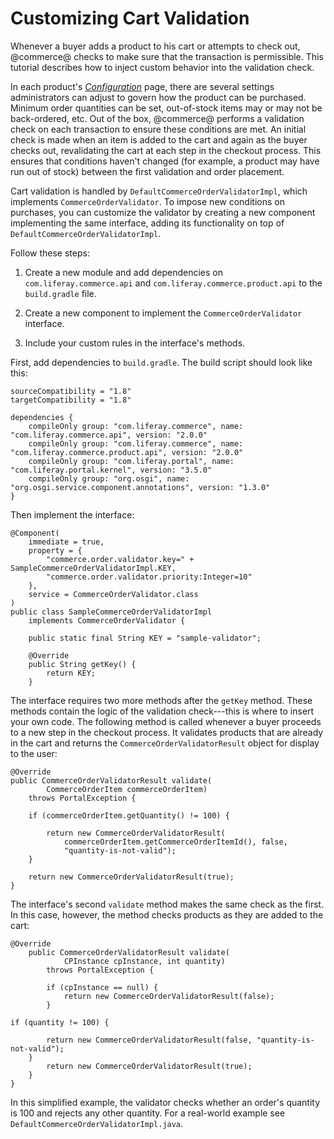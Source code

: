 # Customizing Cart Validation[](id=customizing-cart-validation)

Whenever a buyer adds a product to his cart or attempts to check out, @commerce@
checks to make sure that the transaction is permissible. This tutorial describes
how to inject custom behavior into the validation check.

In each product's
[*Configuration*](/web/commerce/documentation/-/knowledge_base/1-0/configuration)
page, there are several settings administrators can adjust to govern how the
product can be purchased. Minimum order quantities can be set, out-of-stock
items may or may not be back-ordered, etc. Out of the box, @commerce@ performs
a validation check on each transaction to ensure these conditions are met. An
initial check is made when an item is added to the cart and again as the buyer
checks out, revalidating the cart at each step in the checkout process. This
ensures that conditions haven't changed (for example, a product may have run out
of stock) between the first validation and order placement.

Cart validation is handled by `DefaultCommerceOrderValidatorImpl`, which
implements `CommerceOrderValidator`. To impose new conditions on purchases, you
can customize the validator by creating a new component implementing the same
interface, adding its functionality on top of
`DefaultCommerceOrderValidatorImpl`.

Follow these steps:

1.  Create a new module and add dependencies on `com.liferay.commerce.api` and
    `com.liferay.commerce.product.api` to the `build.gradle` file.

2.  Create a new component to implement the `CommerceOrderValidator` interface.

3.  Include your custom rules in the interface's methods.

First, add dependencies to `build.gradle`. The build script should look like
this:

    sourceCompatibility = "1.8"
    targetCompatibility = "1.8"

    dependencies {
        compileOnly group: "com.liferay.commerce", name: "com.liferay.commerce.api", version: "2.0.0"
        compileOnly group: "com.liferay.commerce", name: "com.liferay.commerce.product.api", version: "2.0.0"
        compileOnly group: "com.liferay.portal", name: "com.liferay.portal.kernel", version: "3.5.0"
        compileOnly group: "org.osgi", name: "org.osgi.service.component.annotations", version: "1.3.0"
    }

Then implement the interface:

    @Component(
        immediate = true,
        property = {
            "commerce.order.validator.key=" + SampleCommerceOrderValidatorImpl.KEY,
            "commerce.order.validator.priority:Integer=10"
        },
        service = CommerceOrderValidator.class
    )
    public class SampleCommerceOrderValidatorImpl
        implements CommerceOrderValidator {

        public static final String KEY = "sample-validator";

        @Override
        public String getKey() {
            return KEY;
        }

The interface requires two more methods after the `getKey` method. These methods
contain the logic of the validation check---this is where to insert your own
code. The following method is called whenever a buyer proceeds to a new step in
the checkout process. It validates products that are already in the cart and
returns the `CommerceOrderValidatorResult` object for display to the user:

    @Override
    public CommerceOrderValidatorResult validate(
            CommerceOrderItem commerceOrderItem)
        throws PortalException {
        
        if (commerceOrderItem.getQuantity() != 100) {

            return new CommerceOrderValidatorResult(
                commerceOrderItem.getCommerceOrderItemId(), false,
                "quantity-is-not-valid");
        }

        return new CommerceOrderValidatorResult(true);
    }

The interface's second `validate` method makes the same check as the first. In
this case, however, the method checks products as they are added to the cart:

    @Override
        public CommerceOrderValidatorResult validate(
                CPInstance cpInstance, int quantity)
            throws PortalException {

            if (cpInstance == null) {
                return new CommerceOrderValidatorResult(false);
            }

    if (quantity != 100) {

            return new CommerceOrderValidatorResult(false, "quantity-is-not-valid");
        }
            return new CommerceOrderValidatorResult(true);
        }
    }

In this simplified example, the validator checks whether an order's quantity is
100 and rejects any other quantity. For a real-world example see
`DefaultCommerceOrderValidatorImpl.java`.
